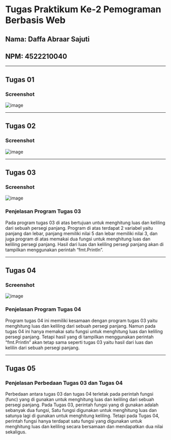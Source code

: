 # Tugas Praktikum Ke-2 Pemograman Berbasis Web

## Nama: Daffa Abraar Sajuti
## NPM: 4522210040

---

## Tugas 01 
### Screenshot
![image](https://github.com/DaffaAbraarSajuti/Praktikum-Pemrograman-Berbasis-Web/assets/148104478/17d20c3e-7b5c-4821-a53b-34b1b3c3ba7a)

---

## Tugas 02 
### Screenshot
![image](https://github.com/DaffaAbraarSajuti/Praktikum-Pemrograman-Berbasis-Web/assets/148104478/d5b8eb06-8fcf-47a4-ae39-d80840d86692)

---

## Tugas 03 
### Screenshot
![image](https://github.com/DaffaAbraarSajuti/Praktikum-Pemrograman-Berbasis-Web/assets/148104478/5cfc1ca7-1d54-4f2c-9b25-9d6da6993884)

### Penjelasan Program Tugas 03
Pada program tugas 03 di atas bertujuan untuk menghitung luas dan keliling dari sebuah persegi panjang. Program di atas terdapat 2 variabel yaitu panjang dan lebar, panjang memiliki nilai 5 dan lebar memiliki nilai 3, dan juga program di atas memakai dua fungsi untuk menghitung luas dan keliling persegi panjang. Hasil dari luas dan keliling persegi panjang akan di tampilkan menggunakan perintah “fmt.Println”.

---

## Tugas 04 
### Screenshot
![image](https://github.com/DaffaAbraarSajuti/Praktikum-Pemrograman-Berbasis-Web/assets/148104478/c8e254c3-9e82-4dd6-8877-5086cd48e8f5)

### Penjelasan Program Tugas 04
Program tugas 04 ini memiliki kesamaan dengan program tugas 03 yaitu menghitung luas dan keliling dari sebuah persegi panjang. Namun pada tugas 04 ini hanya memakai satu fungsi untuk menghitung luas dan keliling persegi panjang. Tetapi hasil yang di tampilkan menggunakan perintah “fmt.Println” akan tetap sama seperti tugas 03 yaitu hasil dari luas dan kelilin dari sebuah persegi panjang.

---

## Tugas 05 
### Penjelasan Perbedaan Tugas 03 dan Tugas 04 
Perbedaan antara tugas 03 dan tugas 04 terletak pada perintah fungsi (func) yang di gunakan untuk menghitung luas dan keliling dari sebuah persegi panjang. Pada Tugas 03, perintah fungsi yang di gunakan adalah sebanyak dua fungsi, Satu fungsi digunakan untuk menghitung luas dan satunya lagi di gunakan untuk menghitung keliling. Tetapi pada Tugas 04, perintah fungsi hanya terdapat satu fungsi yang digunakan untuk menghitung luas dan keliling secara bersamaan dan mendapatkan dua nilai sekaligus.

